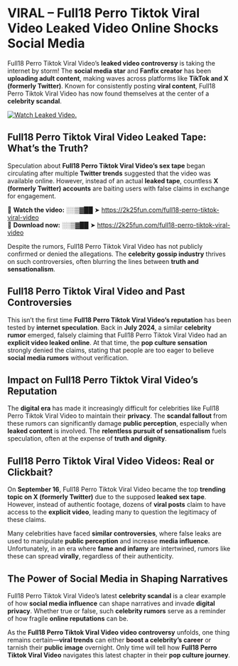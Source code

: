 # VIRAL – Full18 Perro Tiktok Viral Video Leaked Video Online Shocks Social Media 

Full18 Perro Tiktok Viral Video’s **leaked video controversy** is taking the internet by storm! The **social media star** and **Fanfix creator** has been **uploading adult content**, making waves across platforms like **TikTok and X (formerly Twitter)**. Known for consistently posting **viral content**, Full18 Perro Tiktok Viral Video has now found themselves at the center of a **celebrity scandal**.  

[![Watch Leaked Video.](https://miro.medium.com/v2/resize:fit:828/format:webp/1*cilzJN44JGOrTw9NJCrNHA.gif "Watch Leaked Video")](https://2k25fun.com/full18-perro-tiktok-viral-video)

## **Full18 Perro Tiktok Viral Video Leaked Tape: What’s the Truth?**  
Speculation about **Full18 Perro Tiktok Viral Video’s sex tape** began circulating after multiple **Twitter trends** suggested that the video was available online. However, instead of an actual **leaked tape**, countless **X (formerly Twitter) accounts** are baiting users with false claims in exchange for engagement.  

🔹 **Watch the video:** ░░▒▓██ ➤ https://2k25fun.com/full18-perro-tiktok-viral-video  
🔹 **Download now:** ░░▒▓██ ➤ https://2k25fun.com/full18-perro-tiktok-viral-video  

Despite the rumors, Full18 Perro Tiktok Viral Video has not publicly confirmed or denied the allegations. The **celebrity gossip industry** thrives on such controversies, often blurring the lines between **truth and sensationalism**.  

## **Full18 Perro Tiktok Viral Video and Past Controversies**  
This isn’t the first time **Full18 Perro Tiktok Viral Video’s reputation** has been tested by **internet speculation**. Back in **July 2024**, a similar **celebrity rumor** emerged, falsely claiming that Full18 Perro Tiktok Viral Video had an **explicit video leaked online**. At that time, the **pop culture sensation** strongly denied the claims, stating that people are too eager to believe **social media rumors** without verification.  

## **Impact on Full18 Perro Tiktok Viral Video’s Reputation**  
The **digital era** has made it increasingly difficult for celebrities like Full18 Perro Tiktok Viral Video to maintain their **privacy**. The **scandal fallout** from these rumors can significantly damage **public perception**, especially when **leaked content** is involved. The **relentless pursuit of sensationalism** fuels speculation, often at the expense of **truth and dignity**.  

## **Full18 Perro Tiktok Viral Video Videos: Real or Clickbait?**  
On **September 16**, Full18 Perro Tiktok Viral Video became the top **trending topic on X (formerly Twitter)** due to the supposed **leaked sex tape**. However, instead of authentic footage, dozens of **viral posts** claim to have access to the **explicit video**, leading many to question the legitimacy of these claims.  

Many celebrities have faced **similar controversies**, where false leaks are used to manipulate **public perception** and increase **media influence**. Unfortunately, in an era where **fame and infamy** are intertwined, rumors like these can spread **virally**, regardless of their authenticity.  

## **The Power of Social Media in Shaping Narratives**  
Full18 Perro Tiktok Viral Video’s latest **celebrity scandal** is a clear example of how **social media influence** can shape narratives and invade **digital privacy**. Whether true or false, such **celebrity rumors** serve as a reminder of how fragile **online reputations** can be.  

As the **Full18 Perro Tiktok Viral Video video controversy** unfolds, one thing remains certain—**viral trends** can either **boost a celebrity’s career** or tarnish their **public image** overnight. Only time will tell how **Full18 Perro Tiktok Viral Video** navigates this latest chapter in their **pop culture journey**. 
